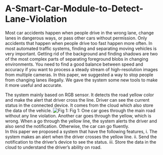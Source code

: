 # A-Smart-Car-Module-to-Detect-Lane-Violation
Most car accidents happen when people drive in the wrong lane, change lanes in dangerous ways, or pass other cars without permission. Only accidents that happen when people drive too fast happen more often.  In most automated traffic systems, finding and separating moving vehicles is very important.  Getting rid of the background and finding shadows are two of the most complex parts of separating foreground blobs in changing environments.  You need to find a good balance between speed and accuracy if you want to process a steady stream of high-resolution images from multiple cameras.  In this paper, we suggested a way to stop people from changing lanes illegally.  We gave the system some new tools to make it more useful and accurate.

The system mainly based on RGB sensor. It detects the road yellow color and make the alert that driver cross the line. Driver can see the current status in the connected device. It comes from the cloud which also store the data of the vehicle.
![Fig 1:](https://user-images.githubusercontent.com/58773438/211372410-8f420498-2766-4256-93d2-45fb65c65a21.png)
Fig 1: One car goes through the main road without any line violation. Another car goes through the yellow, which is wrong.
When a go through the yellow line, the system alerts the driver and also send the notification. Otherwise, the car can go fluently.  
In this paper we proposed a system that have the following features,
i.	The system makes an alert when the driver crosses the yellow line.
ii.	Send the notification to the driver’s device to see the status.
iii.	Store the data in the cloud to understand the driver’s ability on road.

